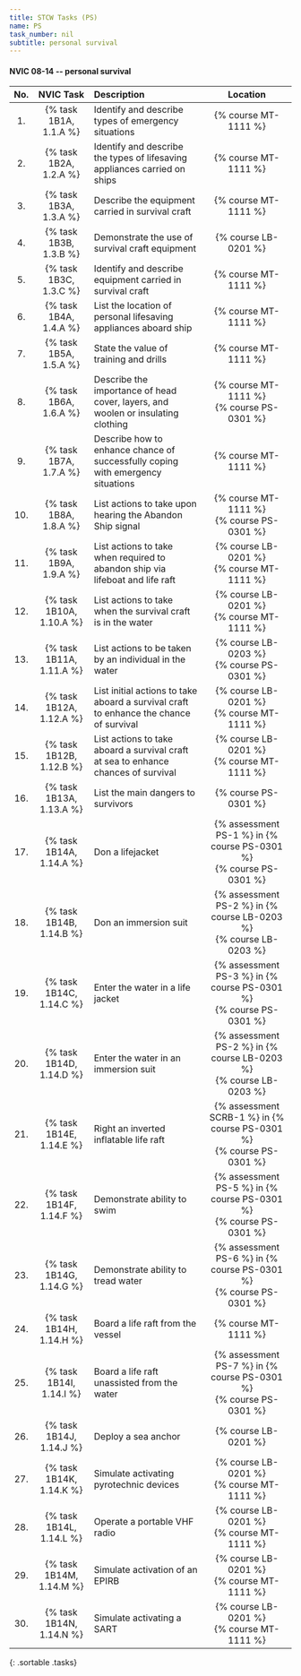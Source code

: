 ```yaml
---
title: STCW Tasks (PS)
name: PS
task_number: nil
subtitle: personal survival
---
```



#### NVIC 08-14 -- personal survival

| No.   | NVIC Task | Description | Location |
|:-----:|:----:|:------------|:-------:|
| 1. | {% task 1B1A, 1.1.A %} | Identify and describe types of emergency situations | {% course MT-1111 %}|
| 2. | {% task 1B2A, 1.2.A %} | Identify and describe the types of lifesaving appliances carried on ships | {% course MT-1111 %}|
| 3. | {% task 1B3A, 1.3.A %} | Describe the equipment carried in survival craft | {% course MT-1111 %}|
| 4. | {% task 1B3B, 1.3.B %} | Demonstrate the use of survival craft equipment | {% course LB-0201 %}|
| 5. | {% task 1B3C, 1.3.C %} | Identify and describe equipment carried in survival craft | {% course MT-1111 %}|
| 6. | {% task 1B4A, 1.4.A %} | List the location of personal lifesaving appliances aboard ship | {% course MT-1111 %}|
| 7. | {% task 1B5A, 1.5.A %} | State the value of training and drills | {% course MT-1111 %}|
| 8. | {% task 1B6A, 1.6.A %} | Describe the importance of head cover, layers, and woolen or insulating clothing | {% course MT-1111 %}<br/> {% course PS-0301 %}|
| 9. | {% task 1B7A, 1.7.A %} | Describe how to enhance chance of successfully coping with emergency situations | {% course MT-1111 %}|
| 10. | {% task 1B8A, 1.8.A %} | List actions to take upon hearing the Abandon Ship signal | {% course MT-1111 %}<br/> {% course PS-0301 %}|
| 11. | {% task 1B9A, 1.9.A %} | List actions to take when required to abandon ship via lifeboat and life raft | {% course LB-0201 %}<br/> {% course MT-1111 %}|
| 12. | {% task 1B10A, 1.10.A %} | List actions to take when the survival craft is in the water | {% course LB-0201 %}<br/> {% course MT-1111 %}|
| 13. | {% task 1B11A, 1.11.A %} | List actions to be taken by an individual in the water | {% course LB-0203 %}<br/> {% course PS-0301 %}|
| 14. | {% task 1B12A, 1.12.A %} | List initial actions to take aboard a survival craft to enhance the chance of survival | {% course LB-0201 %}<br/> {% course MT-1111 %}|
| 15. | {% task 1B12B, 1.12.B %} | List actions to take aboard a survival craft at sea to enhance chances of survival | {% course LB-0201 %}<br/> {% course MT-1111 %}|
| 16. | {% task 1B13A, 1.13.A %} | List the main dangers to survivors | {% course PS-0301 %}|
| 17. | {% task 1B14A, 1.14.A %} | Don a lifejacket | {% assessment PS-1 %} in {% course PS-0301 %} <br/> {% course PS-0301 %}|
| 18. | {% task 1B14B, 1.14.B %} | Don an immersion suit | {% assessment PS-2 %} in {% course LB-0203 %} <br/> {% course LB-0203 %}|
| 19. | {% task 1B14C, 1.14.C %} | Enter the water in a life jacket | {% assessment PS-3 %} in {% course PS-0301 %} <br/> {% course PS-0301 %}|
| 20. | {% task 1B14D, 1.14.D %} | Enter the water in an immersion suit | {% assessment PS-2 %} in {% course LB-0203 %} <br/> {% course LB-0203 %}|
| 21. | {% task 1B14E, 1.14.E %} | Right an inverted inflatable life raft | {% assessment SCRB-1 %} in {% course PS-0301 %} <br/> {% course PS-0301 %}|
| 22. | {% task 1B14F, 1.14.F %} | Demonstrate ability to swim | {% assessment PS-5 %} in {% course PS-0301 %} <br/> {% course PS-0301 %}|
| 23. | {% task 1B14G, 1.14.G %} | Demonstrate ability to tread water | {% assessment PS-6 %} in {% course PS-0301 %} <br/> {% course PS-0301 %}|
| 24. | {% task 1B14H, 1.14.H %} | Board a life raft from the vessel | {% course MT-1111 %}|
| 25. | {% task 1B14I, 1.14.I %} | Board a life raft unassisted from the water | {% assessment PS-7 %} in {% course PS-0301 %} <br/> {% course PS-0301 %}|
| 26. | {% task 1B14J, 1.14.J %} | Deploy a sea anchor | {% course LB-0201 %}|
| 27. | {% task 1B14K, 1.14.K %} | Simulate activating pyrotechnic devices | {% course LB-0201 %}<br/> {% course MT-1111 %}|
| 28. | {% task 1B14L, 1.14.L %} | Operate a portable VHF radio | {% course LB-0201 %}<br/> {% course MT-1111 %}|
| 29. | {% task 1B14M, 1.14.M %} | Simulate activation of an EPIRB | {% course LB-0201 %}<br/> {% course MT-1111 %}|
| 30. | {% task 1B14N, 1.14.N %} | Simulate activating a SART | {% course LB-0201 %}<br/> {% course MT-1111 %}|
{: .sortable .tasks}
